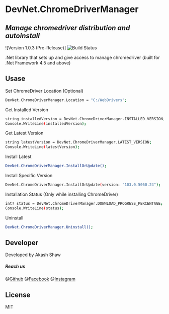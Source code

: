 # DevNet.ChromeDriverManager
## _Manage chromedriver distribution and autoinstall_
![Version 1.0.3 (Pre-Release)]
![Build Status](https://travis-ci.org/joemccann/dillinger.svg?branch=master)

.Net library that sets up and give access to manage chromedriver 
(built for .Net Framework 4.5 and above)

## Usase
Set ChromeDriver Location (Optional)

```sh
DevNet.ChromeDriverManager.Location = "C:/WebDrivers";
```
Get Installed Version

```sh
string installedVersion = DevNet.ChromeDriverManager.INSTALLED_VERSION;
Console.WriteLine(installedVersion);
```
Get Latest Version

```sh
string latestVersion = DevNet.ChromeDriverManager.LATEST_VERSION;
Console.WriteLine(latestVersion);
```
Install Latest

```sh
DevNet.ChromeDriverManager.InstallOrUpdate();
```
Install Specific Version

```sh
DevNet.ChromeDriverManager.InstallOrUpdate(version: "103.0.5060.24");
```
Installation Status (Only while installing ChromeDriver)

```sh
int? status = DevNet.ChromeDriverManager.DOWNLOAD_PROGRESS_PERCENTAGE;
Console.WriteLine(status);
```
Uninstall

```sh
DevNet.ChromeDriverManager.Uninstall();
```

## Developer

Developed by Akash Shaw
##### Reach us
@[Github](https://github.com/itsalfredakku)
@[Facebook](https://facebook.com/itsalfredakku)
@[Instagram](https://instagram.com/itsalfredakku)

## License

MIT
